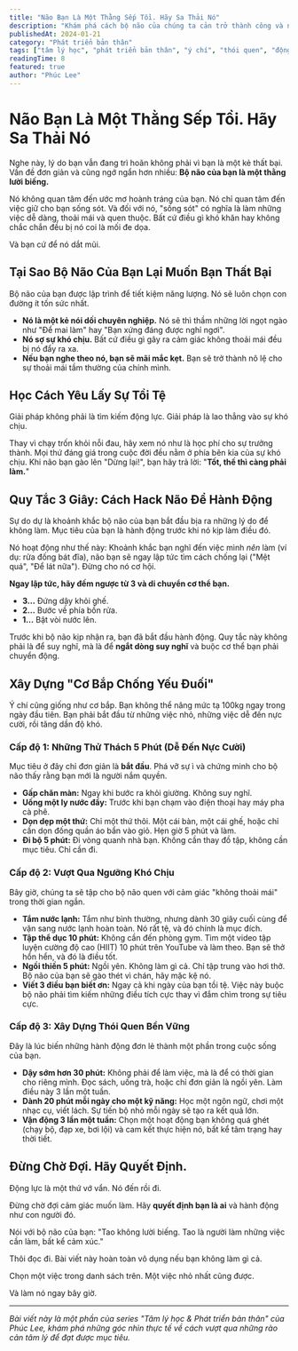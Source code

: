 ```yaml
---
title: "Não Bạn Là Một Thằng Sếp Tồi. Hãy Sa Thải Nó"
description: "Khám phá cách bộ não của chúng ta cản trở thành công và những chiến lược thực tế để vượt qua sự trì hoãn, xây dựng ý chí mạnh mẽ và đạt được mục tiêu."
publishedAt: 2024-01-21
category: "Phát triển bản thân"
tags: ["tâm lý học", "phát triển bản thân", "ý chí", "thói quen", "động lực"]
readingTime: 8
featured: true
author: "Phúc Lee"
---
```


# Não Bạn Là Một Thằng Sếp Tồi. Hãy Sa Thải Nó

Nghe này, lý do bạn vẫn đang trì hoãn không phải vì bạn là một kẻ thất bại. Vấn đề đơn giản và cũng ngớ ngẩn hơn nhiều: **Bộ não của bạn là một thằng lười biếng.**

Nó không quan tâm đến ước mơ hoành tráng của bạn. Nó chỉ quan tâm đến việc giữ cho bạn sống sót. Và đối với nó, "sống sót" có nghĩa là làm những việc dễ dàng, thoải mái và quen thuộc. Bất cứ điều gì khó khăn hay không chắc chắn đều bị nó coi là mối đe dọa.

Và bạn cứ để nó dắt mũi.

## **Tại Sao Bộ Não Của Bạn Lại Muốn Bạn Thất Bại**

Bộ não của bạn được lập trình để tiết kiệm năng lượng. Nó sẽ luôn chọn con đường ít tốn sức nhất.

- **Nó là một kẻ nói dối chuyên nghiệp.** Nó sẽ thì thầm những lời ngọt ngào như "Để mai làm" hay "Bạn xứng đáng được nghỉ ngơi".
- **Nó sợ sự khó chịu.** Bất cứ điều gì gây ra cảm giác không thoải mái đều bị nó đẩy ra xa.
- **Nếu bạn nghe theo nó, bạn sẽ mãi mắc kẹt.** Bạn sẽ trở thành nô lệ cho sự thoải mái tầm thường của chính mình.

## **Học Cách Yêu Lấy Sự Tồi Tệ**

Giải pháp không phải là tìm kiếm động lực. Giải pháp là lao thẳng vào sự khó chịu.

Thay vì chạy trốn khỏi nỗi đau, hãy xem nó như là học phí cho sự trưởng thành. Mọi thứ đáng giá trong cuộc đời đều nằm ở phía bên kia của sự khó chịu. Khi não bạn gào lên "Dừng lại!", bạn hãy trả lời: "**Tốt, thế thì càng phải làm.**"

## **Quy Tắc 3 Giây: Cách Hack Não Để Hành Động**

Sự do dự là khoảnh khắc bộ não của bạn bắt đầu bịa ra những lý do để không làm. Mục tiêu của bạn là hành động trước khi nó kịp làm điều đó.

Nó hoạt động như thế này: Khoảnh khắc bạn nghĩ đến việc mình _nên_ làm (ví dụ: rửa đống bát đĩa), não bạn sẽ ngay lập tức tìm cách chống lại ("Mệt quá", "Để lát nữa"). Đừng cho nó cơ hội.

**Ngay lập tức, hãy đếm ngược từ 3 và di chuyển cơ thể bạn.**

- **3...** Đứng dậy khỏi ghế.
- **2...** Bước về phía bồn rửa.
- **1...** Bật vòi nước lên.

Trước khi bộ não kịp nhận ra, bạn đã bắt đầu hành động. Quy tắc này không phải là để suy nghĩ, mà là để **ngắt dòng suy nghĩ** và buộc cơ thể bạn phải chuyển động.

## **Xây Dựng "Cơ Bắp Chống Yếu Đuối"**

Ý chí cũng giống như cơ bắp. Bạn không thể nâng mức tạ 100kg ngay trong ngày đầu tiên. Bạn phải bắt đầu từ những việc nhỏ, những việc dễ đến nực cười, rồi tăng dần độ khó.

### Cấp độ 1: Những Thử Thách 5 Phút (Dễ Đến Nực Cười)

Mục tiêu ở đây chỉ đơn giản là **bắt đầu**. Phá vỡ sự ì và chứng minh cho bộ não thấy rằng bạn mới là người nắm quyền.

- **Gấp chăn màn:** Ngay khi bước ra khỏi giường. Không suy nghĩ.
- **Uống một ly nước đầy:** Trước khi bạn chạm vào điện thoại hay máy pha cà phê.
- **Dọn dẹp một thứ:** Chỉ một thứ thôi. Một cái bàn, một cái ghế, hoặc chỉ cần dọn đống quần áo bẩn vào giỏ. Hẹn giờ 5 phút và làm.
- **Đi bộ 5 phút:** Đi vòng quanh nhà bạn. Không cần thay đồ tập, không cần mục tiêu. Chỉ cần đi.

### Cấp độ 2: Vượt Qua Ngưỡng Khó Chịu

Bây giờ, chúng ta sẽ tập cho bộ não quen với cảm giác "không thoải mái" trong thời gian ngắn.

- **Tắm nước lạnh:** Tắm như bình thường, nhưng dành 30 giây cuối cùng để vặn sang nước lạnh hoàn toàn. Nó rất tệ, và đó chính là mục đích.
- **Tập thể dục 10 phút:** Không cần đến phòng gym. Tìm một video tập luyện cường độ cao (HIIT) 10 phút trên YouTube và làm theo. Bạn sẽ thở hổn hển, và đó là điều tốt.
- **Ngồi thiền 5 phút:** Ngồi yên. Không làm gì cả. Chỉ tập trung vào hơi thở. Bộ não của bạn sẽ gào thét vì chán, hãy mặc kệ nó.
- **Viết 3 điều bạn biết ơn:** Ngay cả khi ngày của bạn tồi tệ. Việc này buộc bộ não phải tìm kiếm những điều tích cực thay vì đắm chìm trong sự tiêu cực.

### Cấp độ 3: Xây Dựng Thói Quen Bền Vững

Đây là lúc biến những hành động đơn lẻ thành một phần trong cuộc sống của bạn.

- **Dậy sớm hơn 30 phút:** Không phải để làm việc, mà là để có thời gian cho riêng mình. Đọc sách, uống trà, hoặc chỉ đơn giản là ngồi yên. Làm điều này 3 lần một tuần.
- **Dành 20 phút mỗi ngày cho một kỹ năng:** Học một ngôn ngữ, chơi một nhạc cụ, viết lách. Sự tiến bộ nhỏ mỗi ngày sẽ tạo ra kết quả lớn.
- **Vận động 3 lần một tuần:** Chọn một hoạt động bạn không quá ghét (chạy bộ, đạp xe, bơi lội) và cam kết thực hiện nó, bất kể tâm trạng hay thời tiết.

## **Đừng Chờ Đợi. Hãy Quyết Định.**

Động lực là một thứ vớ vẩn. Nó đến rồi đi.

Đừng chờ đợi cảm giác muốn làm. Hãy **quyết định bạn là ai** và hành động như con người đó.

Nói với bộ não của bạn: "Tao không lười biếng. Tao là người làm những việc cần làm, bất kể cảm xúc."

Thôi đọc đi. Bài viết này hoàn toàn vô dụng nếu bạn không làm gì cả.

Chọn một việc trong danh sách trên. Một việc nhỏ nhất cũng được.

Và làm nó ngay bây giờ.

---

*Bài viết này là một phần của series "Tâm lý học & Phát triển bản thân" của Phúc Lee, khám phá những góc nhìn thực tế về cách vượt qua những rào cản tâm lý để đạt được mục tiêu.*
